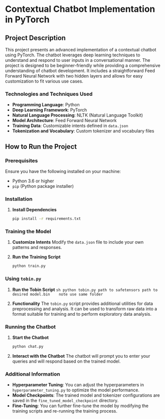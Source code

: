 # Contextual Chatbot Implementation in PyTorch

## Project Description

This project presents an advanced implementation of a contextual chatbot using PyTorch. The chatbot leverages deep learning techniques to understand and respond to user inputs in a conversational manner. The project is designed to be beginner-friendly while providing a comprehensive understanding of chatbot development. It includes a straightforward Feed Forward Neural Network with two hidden layers and allows for easy customization to fit various use cases.

### Technologies and Techniques Used

- **Programming Language**: Python
- **Deep Learning Framework**: PyTorch
- **Natural Language Processing**: NLTK (Natural Language Toolkit)
- **Model Architecture**: Feed Forward Neural Network
- **Training Data**: Customizable intents defined in `data.json`
- **Tokenization and Vocabulary**: Custom tokenizer and vocabulary files

## How to Run the Project

### Prerequisites

Ensure you have the following installed on your machine:
- Python 3.6 or higher
- `pip` (Python package installer)

### Installation


1. **Install Dependencies**
    ```sh
    pip install -r requirements.txt
    ```

### Training the Model

1. **Customize Intents**
    Modify the `data.json` file to include your own patterns and responses.

2. **Run the Training Script**
    ```sh
    python train.py
    ```

### Using `tobin.py`

 1. **Run the Tobin Script**
        ```sh
        python tobin.py path to safetensors path to desired model.bin    note use same folder
        ```

2. **Functionality**
        The `tobin.py` script provides additional utilities for data preprocessing and analysis. It can be used to transform raw data into a format suitable for training and to perform exploratory data analysis.

### Running the Chatbot

1. **Start the Chatbot**
    ```sh
    python chat.py
    ```

2. **Interact with the Chatbot**
    The chatbot will prompt you to enter your queries and will respond based on the trained model.

### Additional Information

- **Hyperparameter Tuning**: You can adjust the hyperparameters in `hyperparameter_tuning.py` to optimize the model performance.
- **Model Checkpoints**: The trained model and tokenizer configurations are saved in the `fine_tuned_model_checkpoint` directory.
- **Fine-Tuning**: You can further fine-tune the model by modifying the training scripts and re-running the training process.
